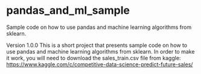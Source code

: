 # pandas_and_ml_sample
Sample code on how to use pandas and machine learning algorithms from sklearn.

Version 1.0.0
This is a short project that presents sample code on how to use pandas and machine learning algorithms from sklearn.
In order to make it work, you will need to download the sales_train.csv file from kaggle:
https://www.kaggle.com/c/competitive-data-science-predict-future-sales/
